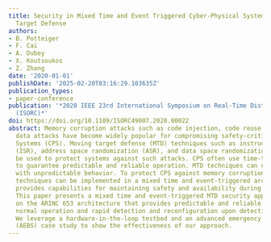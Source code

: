 ```yaml
---
title: Security in Mixed Time and Event Triggered Cyber-Physical Systems using Moving
  Target Defense
authors:
- B. Potteiger
- F. Cai
- A. Dubey
- X. Koutsoukos
- Z. Zhang
date: '2020-01-01'
publishDate: '2025-02-20T03:16:29.103635Z'
publication_types:
- paper-conference
publication: '*2020 IEEE 23rd International Symposium on Real-Time Distributed Computing
  (ISORC)*'
doi: https://doi.org/10.1109/ISORC49007.2020.00022
abstract: Memory corruption attacks such as code injection, code reuse, and non-control
  data attacks have become widely popular for compromising safety-critical Cyber-Physical
  Systems (CPS). Moving target defense (MTD) techniques such as instruction set randomization
  (ISR), address space randomization (ASR), and data space randomization (DSR) can
  be used to protect systems against such attacks. CPS often use time-triggered architectures
  to guarantee predictable and reliable operation. MTD techniques can cause time delays
  with unpredictable behavior. To protect CPS against memory corruption attacks, MTD
  techniques can be implemented in a mixed time and event-triggered architecture that
  provides capabilities for maintaining safety and availability during an attack.
  This paper presents a mixed time and event-triggered MTD security approach based
  on the ARINC 653 architecture that provides predictable and reliable operation during
  normal operation and rapid detection and reconfiguration upon detection of attacks.
  We leverage a hardware-in-the-loop testbed and an advanced emergency braking system
  (AEBS) case study to show the effectiveness of our approach.
---
```

